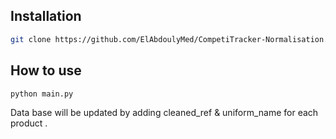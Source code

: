  ## Installation
```bash
git clone https://github.com/ElAbdoulyMed/CompetiTracker-Normalisation.git
```
## How to use
```bash
python main.py
```
Data base will be updated by adding cleaned_ref & uniform_name for each product .
